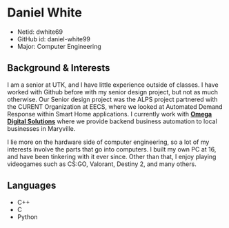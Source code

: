 
# Daniel White

- Netid: dwhite69
- GitHub id: daniel-white99
- Major: Computer Engineering

## Background & Interests

I am a senior at UTK, and I have little experience outside of classes. I have worked with Github before with my senior design project, but not as much otherwise. Our Senior design project was the ALPS project partnered with the CURENT Organization at EECS, where we looked at Automated Demand Response within Smart Home applications. I currently work with **[Omega Digital Solutions](https://omegadigital.us/)** where we provide backend business automation to local businesses in Maryville.

I lie more on the hardware side of computer engineering, so a lot of my interests involve the parts that go into computers. I built my own PC at 16, and have been tinkering with it ever since. Other than that, I enjoy playing videogames such as CS:GO, Valorant, Destiny 2, and many others.

## Languages

- C++
- C
- Python